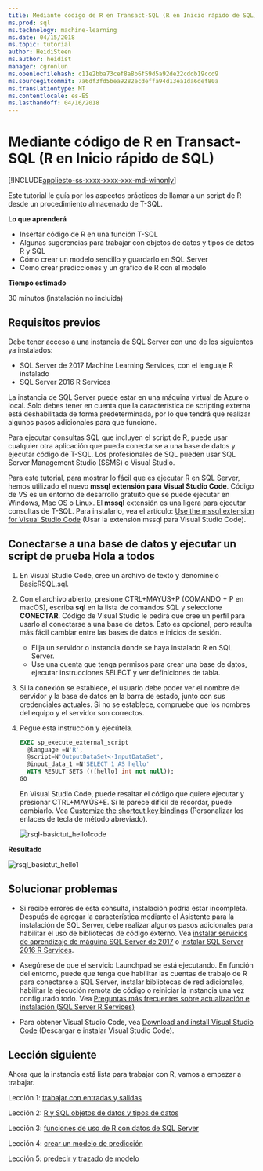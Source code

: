 ```yaml
---
title: Mediante código de R en Transact-SQL (R en Inicio rápido de SQL) | Documentos de Microsoft
ms.prod: sql
ms.technology: machine-learning
ms.date: 04/15/2018
ms.topic: tutorial
author: HeidiSteen
ms.author: heidist
manager: cgronlun
ms.openlocfilehash: c11e2bba73cef8a8b6f59d5a92de22cddb19ccd9
ms.sourcegitcommit: 7a6df3fd5bea9282ecdeffa94d13ea1da6def80a
ms.translationtype: MT
ms.contentlocale: es-ES
ms.lasthandoff: 04/16/2018
---
```

# <a name="using-r-code-in-transact-sql-r-in-sql-quickstart"></a>Mediante código de R en Transact-SQL (R en Inicio rápido de SQL)
[!INCLUDE[appliesto-ss-xxxx-xxxx-xxx-md-winonly](../../includes/appliesto-ss-xxxx-xxxx-xxx-md-winonly.md)]

Este tutorial le guía por los aspectos prácticos de llamar a un script de R desde un procedimiento almacenado de T-SQL.

**Lo que aprenderá**

+ Insertar código de R en una función T-SQL
+ Algunas sugerencias para trabajar con objetos de datos y tipos de datos R y SQL
+ Cómo crear un modelo sencillo y guardarlo en SQL Server
+ Cómo crear predicciones y un gráfico de R con el modelo

**Tiempo estimado**

30 minutos (instalación no incluida)

## <a name="prerequisites"></a>Requisitos previos

Debe tener acceso a una instancia de SQL Server con uno de los siguientes ya instalados:

+ SQL Server de 2017 Machine Learning Services, con el lenguaje R instalado
+ SQL Server 2016 R Services

La instancia de SQL Server puede estar en una máquina virtual de Azure o local. Solo debes tener en cuenta que la característica de scripting externa está deshabilitada de forma predeterminada, por lo que tendrá que realizar algunos pasos adicionales para que funcione.

Para ejecutar consultas SQL que incluyen el script de R, puede usar cualquier otra aplicación que pueda conectarse a una base de datos y ejecutar código de T-SQL. Los profesionales de SQL pueden usar SQL Server Management Studio (SSMS) o Visual Studio.

Para este tutorial, para mostrar lo fácil que es ejecutar R en SQL Server, hemos utilizado el nuevo **mssql extensión para Visual Studio Code**. Código de VS es un entorno de desarrollo gratuito que se puede ejecutar en Windows, Mac OS o Linux. El **mssql** extensión es una ligera para ejecutar consultas de T-SQL. Para instalarlo, vea el artículo: [Use the mssql extension for Visual Studio Code](https://docs.microsoft.com/sql/linux/sql-server-linux-develop-use-vscode) (Usar la extensión mssql para Visual Studio Code).

## <a name="connect-to-a-database-and-run-a-hello-world-test-script"></a>Conectarse a una base de datos y ejecutar un script de prueba Hola a todos

1. En Visual Studio Code, cree un archivo de texto y denomínelo BasicRSQL.sql.
2. Con el archivo abierto, presione CTRL+MAYÚS+P (COMANDO + P en macOS), escriba **sql** en la lista de comandos SQL y seleccione **CONECTAR**. Código de Visual Studio le pedirá que cree un perfil para usarlo al conectarse a una base de datos. Esto es opcional, pero resulta más fácil cambiar entre las bases de datos e inicios de sesión.
    + Elija un servidor o instancia donde se haya instalado R en SQL Server.
    + Use una cuenta que tenga permisos para crear una base de datos, ejecutar instrucciones SELECT y ver definiciones de tabla.
2. Si la conexión se establece, el usuario debe poder ver el nombre del servidor y la base de datos en la barra de estado, junto con sus credenciales actuales. Si no se establece, compruebe que los nombres del equipo y el servidor son correctos.
3. Pegue esta instrucción y ejecútela.

    ```sql
    EXEC sp_execute_external_script
      @language =N'R',
      @script=N'OutputDataSet<-InputDataSet',
      @input_data_1 =N'SELECT 1 AS hello'
      WITH RESULT SETS (([hello] int not null));
    GO
    ```

    En Visual Studio Code, puede resaltar el código que quiere ejecutar y presionar CTRL+MAYÚS+E. Si le parece difícil de recordar, puede cambiarlo. Vea [Customize the shortcut key bindings](https://github.com/Microsoft/vscode-mssql/wiki/customize-shortcuts) (Personalizar los enlaces de tecla de método abreviado).

    ![rsql-basictut_hello1code](media/rsql-basictut-hello1code.PNG)

**Resultado**

![rsql_basictut_hello1](media/rsql-basictut-hello1.PNG)

## <a name="troubleshooting"></a>Solucionar problemas

+ Si recibe errores de esta consulta, instalación podría estar incompleta. Después de agregar la característica mediante el Asistente para la instalación de SQL Server, debe realizar algunos pasos adicionales para habilitar el uso de bibliotecas de código externo.  Vea [instalar servicios de aprendizaje de máquina SQL Server de 2017](../install/sql-machine-learning-services-windows-install.md) o [instalar SQL Server 2016 R Services](../install/sql-r-services-windows-install.md).

+ Asegúrese de que el servicio Launchpad se está ejecutando. En función del entorno, puede que tenga que habilitar las cuentas de trabajo de R para conectarse a SQL Server, instalar bibliotecas de red adicionales, habilitar la ejecución remota de código o reiniciar la instancia una vez configurado todo. Vea [Preguntas más frecuentes sobre actualización e instalación (SQL Server R Services)](../r/upgrade-and-installation-faq-sql-server-r-services.md)

+ Para obtener Visual Studio Code, vea [Download and install Visual Studio Code](https://code.visualstudio.com/Download) (Descargar e instalar Visual Studio Code).

## <a name="next-lesson"></a>Lección siguiente

Ahora que la instancia está lista para trabajar con R, vamos a empezar a trabajar.

Lección 1: [trabajar con entradas y salidas](rtsql-working-with-inputs-and-outputs.md)

Lección 2: [R y SQL objetos de datos y tipos de datos](rtsql-r-and-sql-data-types-and-data-objects.md)

Lección 3: [funciones de uso de R con datos de SQL Server](rtsql-using-r-functions-with-sql-server-data.md)

Lección 4: [crear un modelo de predicción](rtsql-create-a-predictive-model-r.md)

Lección 5: [predecir y trazado de modelo](rtsql-predict-and-plot-from-model.md)
